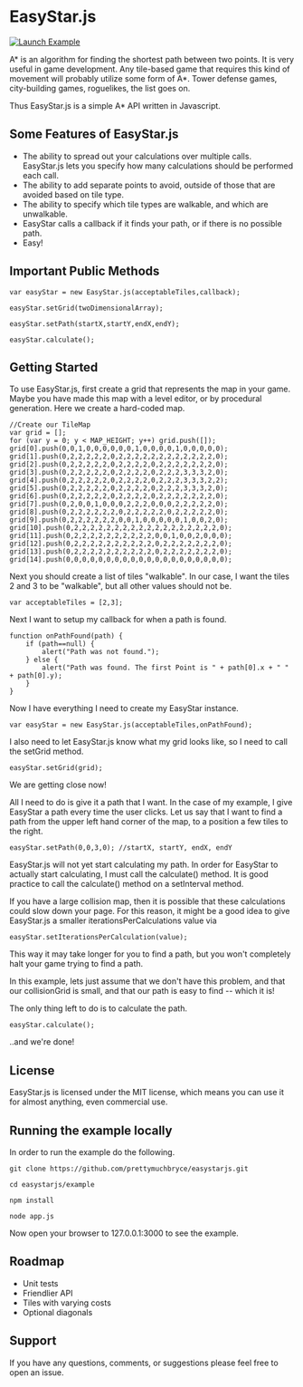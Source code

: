 # EasyStar.js

[![Launch Example](http://prettymuchbryce.com/easystarjs/easystar.jpg)](http://prettymuchbryce.com/easystarjs/example/example.html)

A* is an algorithm for finding the shortest path between two points. It is very useful in game development. Any tile-based game that requires this kind of movement will probably utilize some form of A*. Tower defense games, city-building games, roguelikes, the list goes on.

Thus EasyStar.js is a simple A* API written in Javascript. 

## Some Features of EasyStar.js

* The ability to spread out your calculations over multiple calls. EasyStar.js lets you specify how many calculations should be performed each call.
* The ability to add separate points to avoid, outside of those that are avoided based on tile type.
* The ability to specify which tile types are walkable, and which are unwalkable.
* EasyStar calls a callback if it finds your path, or if there is no possible path.
* Easy!

## Important Public Methods

	var easyStar = new EasyStar.js(acceptableTiles,callback);

	easyStar.setGrid(twoDimensionalArray);

	easyStar.setPath(startX,startY,endX,endY);

	easyStar.calculate();


## Getting Started

To use EasyStar.js, first create a grid that represents the map in your game. Maybe you have made this map with a level editor, or by procedural generation. Here we create a hard-coded map.

	//Create our TileMap
	var grid = [];
	for (var y = 0; y < MAP_HEIGHT; y++) grid.push([]);
	grid[0].push(0,0,1,0,0,0,0,0,0,1,0,0,0,0,1,0,0,0,0,0);
	grid[1].push(0,2,2,2,2,2,0,2,2,2,2,2,2,2,2,2,2,2,2,0);
	grid[2].push(0,2,2,2,2,2,0,2,2,2,2,0,2,2,2,2,2,2,2,0);
	grid[3].push(0,2,2,2,2,2,0,2,2,2,2,0,2,2,2,3,3,3,2,0);
	grid[4].push(0,2,2,2,2,2,0,2,2,2,2,0,2,2,2,3,3,3,2,2);
	grid[5].push(0,2,2,2,2,2,0,2,2,2,2,0,2,2,2,3,3,3,2,0);
	grid[6].push(0,2,2,2,2,2,0,2,2,2,2,0,2,2,2,2,2,2,2,0);
	grid[7].push(0,2,0,0,1,0,0,0,2,2,2,0,0,0,2,2,2,2,2,0);
	grid[8].push(0,2,2,2,2,2,2,0,2,2,2,2,2,0,2,2,2,2,2,0);
	grid[9].push(0,2,2,2,2,2,2,0,0,1,0,0,0,0,0,1,0,0,2,0);
	grid[10].push(0,2,2,2,2,2,2,2,2,2,2,2,2,2,2,2,2,2,2,0);
	grid[11].push(0,2,2,2,2,2,2,2,2,2,2,0,0,1,0,0,2,0,0,0);
	grid[12].push(0,2,2,2,2,2,2,2,2,2,2,0,2,2,2,2,2,2,2,0);
	grid[13].push(0,2,2,2,2,2,2,2,2,2,2,0,2,2,2,2,2,2,2,0);
	grid[14].push(0,0,0,0,0,0,0,0,0,0,0,0,0,0,0,0,0,0,0,0);

Next you should create a list of tiles "walkable". In our case, I want the tiles 2 and 3 to be "walkable", but all other values should not be.

	var acceptableTiles = [2,3];

Next I want to setup my callback for when a path is found.
	
	function onPathFound(path) {
		if (path==null) {
			alert("Path was not found.");
		} else {
			alert("Path was found. The first Point is " + path[0].x + " " + path[0].y);
		}
	}
Now I have everything I need to create my EasyStar instance.

	var easyStar = new EasyStar.js(acceptableTiles,onPathFound);

I also need to let EasyStar.js know what my grid looks like, so I need to call the setGrid method.

	easyStar.setGrid(grid);

We are getting close now!

All I need to do is give it a path that I want. In the case of my example, I give EasyStar a path every time the user clicks. Let us say that I want to find a path from the upper left hand corner of the map, to a position a few tiles to the right.

	easyStar.setPath(0,0,3,0); //startX, startY, endX, endY

EasyStar.js will not yet start calculating my path. In order for EasyStar to actually start calculating, I must call the calculate() method. It is good practice to call the calculate() method on a setInterval method.

If you have a large collision map, then it is possible that these calculations could slow down your page. For this reason, it might be a good idea to give EasyStar.js a smaller iterationsPerCalculations value via 

	easyStar.setIterationsPerCalculation(value); 

This way it may take longer for you to find a path, but you won't completely halt your game trying to find a path.

In this example, lets just assume that we don't have this problem, and that our collisionGrid is small, and that our path is easy to find -- which it is!

The only thing left to do is to calculate the path.

	easyStar.calculate();

..and we're done!

## License

EasyStar.js is licensed under the MIT license, which means you can use it for almost anything, even commercial use.

## Running the example locally

In order to run the example do the following.

	git clone https://github.com/prettymuchbryce/easystarjs.git

	cd easystarjs/example

	npm install

	node app.js

Now open your browser to 127.0.0.1:3000 to see the example.

## Roadmap

* Unit tests
* Friendlier API
* Tiles with varying costs
* Optional diagonals

## Support

If you have any questions, comments, or suggestions please feel free to open an issue.
